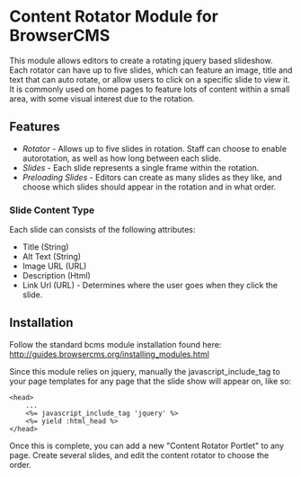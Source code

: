 # Content Rotator Module for BrowserCMS

This module allows editors to create a rotating jquery based slideshow. Each rotator can have up to five slides, which can feature an image, title and text that can auto rotate, or allow users to click on a specific slide to view it. It is commonly used on home pages to feature lots of content within a small area, with some visual interest due to the rotation.

## Features

* _Rotator_ - Allows up to five slides in rotation. Staff can choose to enable autorotation, as well as how long between each slide.
* _Slides_ - Each slide represents a single frame within the rotation.
* _Preloading Slides_ - Editors can create as many slides as they like, and choose which slides should appear in the rotation and in what order.

### Slide Content Type

Each slide can consists of the following attributes:

* Title (String) 
* Alt Text (String)
* Image URL (URL) 
* Description (Html)
* Link Url (URL) - Determines where the user goes when they click the slide.


## Installation

Follow the standard bcms module installation found here: http://guides.browsercms.org/installing_modules.html

Since this module relies on jquery, manually the javascript_include_tag to your page templates for any page that the slide show will appear on, like so:

	<head>
	    ...
		<%= javascript_include_tag 'jquery' %>
		<%= yield :html_head %>
	</head>
	
Once this is complete, you can add a new "Content Rotator Portlet" to any page. Create several slides, and edit the content rotator to choose the order.